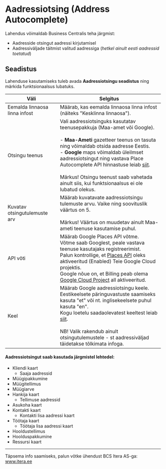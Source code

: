 # Aadressiotsing (Address Autocomplete)
Lahendus võimaldab Business Centralis teha järgmist: 
- Aadresside otsingut aadressi kirjutamisel 
- Aadressiväljade täitmist valitud aadressiga (_hetkel ainult eesti aadressid toetatud_)


## Seadistus
Lahenduse kasutamiseks tuleb avada **Aadressiotsingu seadistus** ning märkida funktsionaalsus lubatuks.
  
  
|Väli|Selgitus|
|---|---| 
| Eemalda linnaosa linna infost | Määrab, kas eemalda linnaosa linna infost (näiteks "Kesklinna linnaosa"). |
| Otsingu teenus | Vali aadressiotsinguks kasutatav teenusepakkuja (Maa-amet või Google).<br><br>- **Maa-Ameti** gazetteer teenus on tasuta ning võimaldab otsida aadresse Eestis.<br>- **Google** maps võimaldab üleilmset aadressiotsingut ning vastava Place Autocomplete API hinnastuse leiab <a href="https://mapsplatform.google.com/pricing/" target="_blank">siit</a>.<br><br>Märkus! Otsingu teenust saab vahetada ainult siis, kui funktsionaalsus ei ole lubatud olekus. |
| Kuvatav otsingutulemuste arv | Määrab kuvatavate aadressiotsingu tulemuste arvu. Vaike ning soovituslik väärtus on 5. <br><br>Märkus! Väärtus on muudetav ainult Maa-ameti teenuse kasutamise puhul. |
| API võti | Määrab Google Places API võtme.<br>Võtme saab Googlest, peale vastava teenuse kasutajaks registreerimist.<br>Palun kontrollige, et <a href="https://console.cloud.google.com/apis/library/places-backend.googleapis.com?q=place" target="_blank">Places API</a> oleks aktiveeritud (Enabled) Teie Google Cloud projektis.<br>Google nõue on, et Billing peab olema <a href="https://console.cloud.google.com/project/_/billing/enable" target="_blank">Google Cloud Project</a> all aktiveeritud. |
| Keel | Määrab Google aadressiotsingu keele.<br>Eestikeelsete päringuvastuste saamiseks kasuta "et" või nt. inglisekeelsete puhul kasuta "en".<br>Kogu loetelu saadaolevatest keeltest leiab <a href="https://developers.google.com/maps/faq#languagesupport" target="_blank"> siit</a>.<br><br>NB! Valik rakendub ainult otsingutulemustele - st aadressiväljad täidetakse tõlkimata infoga.|
  
  
#### Aadressiotsingut saab kasutada järgmistel lehtedel:
- Kliendi kaart
  - Saaja aadressid
- Müügipakkumine
- Müügitellimus
- Müügiarve
- Hankija kaart
  - Tellimuse aadressid
- Asukoha kaart
- Kontakti kaart
  - Kontakti lisa aadressi kaart
- Töötaja kaart
  - Töötaja lisa aadressi kaart 
- Hooldustellimus
- Hoolduspakkumine
- Ressursi kaart
  
  
---

Täpsema info saamiseks, palun võtke ühendust BCS Itera AS-ga:
<a href="https://www.itera.ee/" target="_blank">www.itera.ee</a>
